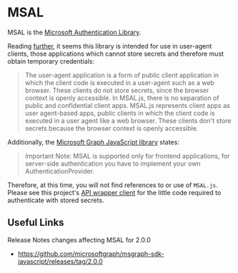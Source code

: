 # MSAL

MSAL is the [Microsoft Authentication Library][msal].

Reading [further][client-apps], it seems this library is intended for use in
user-agent clients, those applications which cannot store secrets and therefore
must obtain temporary credentials:

> The user-agent application is a form of public client application in which the
> client code is executed in a user-agent such as a web browser. These clients
> do not store secrets, since the browser context is openly accessible. In
> MSAL.js, there is no separation of public and confidential client apps.
> MSAL.js represents client apps as user agent-based apps, public clients in
> which the client code is executed in a user agent like a web browser. These
> clients don't store secrets because the browser context is openly accessible.

Additionally, the [Microsoft Graph JavaScript library][msgraph-sdk-js] states:

> Important Note: MSAL is supported only for frontend applications, for
> server-side authentication you have to implement your own
> AuthenticationProvider.

Therefore, at this time, you will not find references to or use of `MSAL.js`.
Please see this project's [API wrapper client](../src/ms-graph/client.ts) for
the little code required to authenticate with stored secrets.

## Useful Links

Release Notes changes affecting MSAL for 2.0.0

- https://github.com/microsoftgraph/msgraph-sdk-javascript/releases/tag/2.0.0

[msal]:
  https://docs.microsoft.com/en-us/azure/active-directory/develop/msal-client-applications
[client-apps]:
  https://docs.microsoft.com/en-us/azure/active-directory/develop/msal-js-initializing-client-applications
[msgraph-sdk-js]:
  https://github.com/microsoftgraph/msgraph-sdk-javascript#2-authenticate-for-the-microsoft-graph-service
